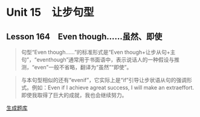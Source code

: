 ﻿ # Unit 15　让步句型
 ## Lesson 164　Even though……虽然、即使
 
> 句型“Even though……”的标准形式是“Even though+让步从句+主句”，“eventhough”通常用于书面语中，表示说话人的一种假设与推测，“even”一般不省略，翻译为“虽然”“即使”。

> 与本句型相似的还有“evenif”，它实际上是“if”引导让步状语从句的强调形式。例如：Even if I achieve agreat success, I will make an extraeffort.即使我取得了巨大的成就，我也会继续努力。


 [生成题库](./question/f164.json)
